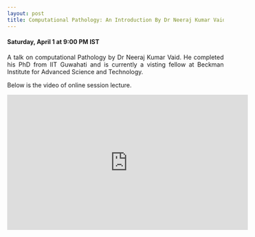 ```yaml
---
layout: post
title: Computational Pathology: An Introduction By Dr Neeraj Kumar Vaid
---
```


#### Saturday, April 1 at 9:00 PM IST

<p style="text-align: justify;">A talk on computational Pathology by Dr Neeraj Kumar Vaid. He completed his PhD from IIT Guwahati and is currently a visting fellow at Beckman Institute for Advanced Science and Technology.</p>


Below is the video of online session lecture.

<iframe width="560" height="315" src="https://www.youtube.com/watch?v=XRX-5LNjXEk" frameborder="0" allowfullscreen></iframe>

